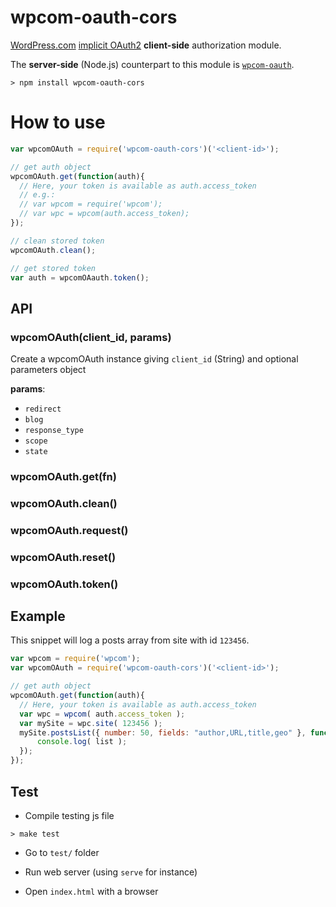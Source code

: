 wpcom-oauth-cors
================

[WordPress.com](http://wordpress.com)
[implicit OAuth2](http://tutorials.jenkov.com/oauth2/authorization.html#implicit)
**client-side** authorization module.

The **server-side** (Node.js) counterpart to this module is
[`wpcom-oauth`](https://github.com/Automattic/node-wpcom-oauth).

```cli
> npm install wpcom-oauth-cors
```

# How to use

```js
var wpcomOAuth = require('wpcom-oauth-cors')('<client-id>');

// get auth object
wpcomOAuth.get(function(auth){
  // Here, your token is available as auth.access_token
  // e.g.:
  // var wpcom = require('wpcom');
  // var wpc = wpcom(auth.access_token);
});

// clean stored token
wpcomOAuth.clean();

// get stored token
var auth = wpcomOAauth.token();
```

## API

### wpcomOAuth(client_id, params)

Create a wpcomOAuth instance giving `client_id` (String) and optional parameters object

**params**:

* `redirect`
* `blog`
* `response_type`
* `scope`
* `state`

### wpcomOAuth.get(fn)

### wpcomOAuth.clean()

### wpcomOAuth.request()

### wpcomOAuth.reset()

### wpcomOAuth.token()


## Example

This snippet will log a posts array from site with id `123456`.

```js
var wpcom = require('wpcom');
var wpcomOAuth = require('wpcom-oauth-cors')('<client-id>');

// get auth object
wpcomOAuth.get(function(auth){
  // Here, your token is available as auth.access_token
  var wpc = wpcom( auth.access_token );
  var mySite = wpc.site( 123456 );
  mySite.postsList({ number: 50, fields: "author,URL,title,geo" }, function(err, list) {
	  console.log( list );
  });
});

```

## Test

* Compile testing js file

```cli
> make test
```

* Go to `test/` folder

* Run web server (using `serve` for instance)

* Open `index.html` with a browser
